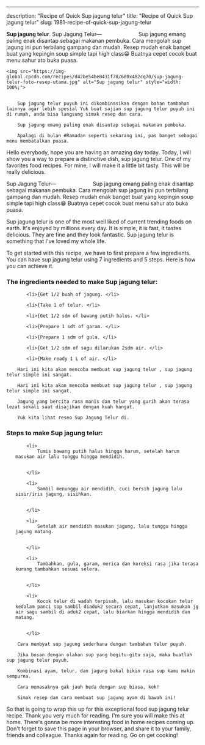 ---
description: "Recipe of Quick Sup jagung telur"
title: "Recipe of Quick Sup jagung telur"
slug: 1981-recipe-of-quick-sup-jagung-telur

<p>
	<strong>Sup jagung telur</strong>. 
	Sup Jagung Telur—⠀⠀⠀⠀⠀⠀⠀⠀⠀ Sup jagung emang paling enak disantap sebagai makanan pembuka. Cara mengolah sup jagung ini pun terbilang gampang dan mudah. Resep mudah enak banget buat yang kepingin soup simple tapi high class😁 Buatnya cepet cocok buat menu sahur ato buka puasa.
</p>
<p>
	
	<img src="https://img-global.cpcdn.com/recipes/d42be54be0431f78/680x482cq70/sup-jagung-telur-foto-resep-utama.jpg" alt="Sup jagung telur" style="width: 100%;">
	
	
		Sup jagung telur puyuh ini dikombinasikan dengan bahan tambahan lainnya agar lebih spesial Yuk buat sajian sup jagung telur puyuh ini di rumah, anda bisa langsung simak resep dan cara.
	
		Sup jagung emang paling enak disantap sebagai makanan pembuka.
	
		Apalagi di bulan #Ramadan seperti sekarang ini, pas banget sebagai menu membatalkan puasa.
	
</p>
<p>
	Hello everybody, hope you are having an amazing day today. Today, I will show you a way to prepare a distinctive dish, sup jagung telur. One of my favorites food recipes. For mine, I will make it a little bit tasty. This will be really delicious.
</p>
	
<p>
	Sup Jagung Telur—⠀⠀⠀⠀⠀⠀⠀⠀⠀ Sup jagung emang paling enak disantap sebagai makanan pembuka. Cara mengolah sup jagung ini pun terbilang gampang dan mudah. Resep mudah enak banget buat yang kepingin soup simple tapi high class😁 Buatnya cepet cocok buat menu sahur ato buka puasa.
</p>
<p>
	Sup jagung telur is one of the most well liked of current trending foods on earth. It's enjoyed by millions every day. It is simple, it is fast, it tastes delicious. They are fine and they look fantastic. Sup jagung telur is something that I've loved my whole life.
</p>

<p>
To get started with this recipe, we have to first prepare a few ingredients. You can have sup jagung telur using 7 ingredients and 5 steps. Here is how you can achieve it.
</p>

<h3>The ingredients needed to make Sup jagung telur:</h3>

<ol>
	
		<li>{Get 1/2 buah of jagung. </li>
	
		<li>{Take 1 of telur. </li>
	
		<li>{Get 1/2 sdm of bawang putih halus. </li>
	
		<li>{Prepare 1 sdt of garam. </li>
	
		<li>{Prepare 1 sdm of gula. </li>
	
		<li>{Get 1/2 sdm of sagu dilarukan 2sdm air. </li>
	
		<li>{Make ready 1 L of air. </li>
	
</ol>
<p>
	
		Hari ini kita akan mencoba membuat sup jagung telur , sup jagung telur simple ini sangat.
	
		Hari ini kita akan mencoba membuat sup jagung telur , sup jagung telur simple ini sangat.
	
		Jagung yang bercita rasa manis dan telur yang gurih akan terasa lezat sekali saat disajikan dengan kuah hangat.
	
		Yuk kita lihat reseo Sup Jagung Telur di.
	
</p>

<h3>Steps to make Sup jagung telur:</h3>

<ol>
	
		<li>
			Tumis bawang putih halus hingga harum, setelah harum masukan air lalu tunggu hingga mendidih.
			
			
		</li>
	
		<li>
			Sambil menunggu air mendidih, cuci bersih jagung lalu sisir/iris jagung, sisihkan.
			
			
		</li>
	
		<li>
			Setelah air mendidih masukan jagung, lalu tunggu hingga jagung matang.
			
			
		</li>
	
		<li>
			Tambahkan, gula, garam, merica dan koreksi rasa jika terasa kurang tambahkan sesuai selera.
			
			
		</li>
	
		<li>
			Kocok telur di wadah terpisah, lalu masukan kocokan telur kedalam panci sop sambil diaduk2 secara cepat, lanjutkan masukan jg air sagu sambil di aduk2 cepat, lalu biarkan hingga mendidih dan matang.
			
			
		</li>
	
</ol>

<p>
	
		Cara membyat sup jagung sederhana dengan tambahan telur puyuh.
	
		Jika bosan dengan olahan sup yang begitu-gitu saja, maka buatlah sup jagung telur puyuh.
	
		Kombinasi ayam, telur, dan jagung bakal bikin rasa sup kamu makin sempurna.
	
		Cara memasaknya gak jauh beda dengan sup biasa, kok!
	
		Simak resep dan cara membuat sup jagung ayam di bawah ini!
	
</p>

<p>
	So that is going to wrap this up for this exceptional food sup jagung telur recipe. Thank you very much for reading. I'm sure you will make this at home. There's gonna be more interesting food in home recipes coming up. Don't forget to save this page in your browser, and share it to your family, friends and colleague. Thanks again for reading. Go on get cooking!
</p>
